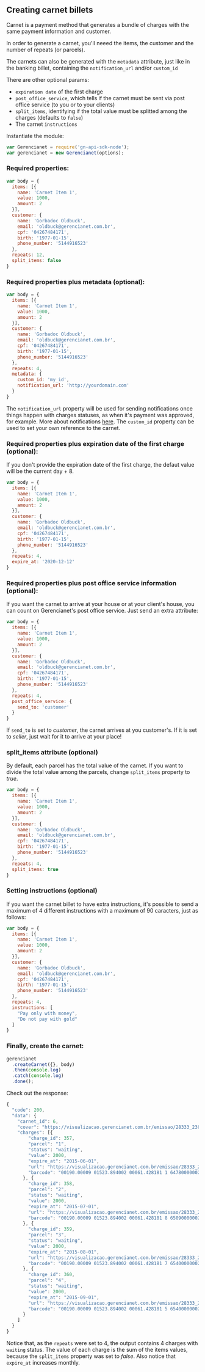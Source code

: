## Creating carnet billets

Carnet is a payment method that generates a bundle of charges with the same payment information and customer.

In order to generate a carnet, you'll neeed the items, the customer and the number of repeats (or parcels).

The carnets can also be generated with the `metadata` attribute, just like in the banking billet, containing the `notification_url` and/or `custom_id`

There are other optional params:

- `expiration date` of the first charge
- `post_office_service`, which tells if the carnet must be sent via post office service (to you or to your clients)
- `split_items`, identifying if the total value must be splitted among the charges (defaults to `false`)
- The carnet `instructions`

Instantiate the module:

```js
var Gerencianet = require('gn-api-sdk-node');
var gerencianet = new Gerencianet(options);
```

### Required properties:

```js
var body = {
  items: [{
    name: 'Carnet Item 1',
    value: 1000,
    amount: 2
  }],
  customer: {
    name: 'Gorbadoc Oldbuck',
    email: 'oldbuck@gerencianet.com.br',
    cpf: '04267484171',
    birth: '1977-01-15',
    phone_number: '5144916523'
  },
  repeats: 12,
  split_items: false
}
```

### Required properties plus metadata **(optional)**:

```js
var body = {
  items: [{
    name: 'Carnet Item 1',
    value: 1000,
    amount: 2
  }],
  customer: {
    name: 'Gorbadoc Oldbuck',
    email: 'oldbuck@gerencianet.com.br',
    cpf: '04267484171',
    birth: '1977-01-15',
    phone_number: '5144916523'
  },
  repeats: 4,
  metadata: {
    custom_id: 'my_id',
    notification_url: 'http://yourdomain.com'
  }
}
```

The `notification_url` property will be used for sending notifications once things happen with charges statuses, as when it's payment was approved, for example. More about notifications [here](https://github.com/gerencianet/gn-api-sdk-node/tree/master/docs/notifications.md). The `custom_id` property can be used to set your own reference to the carnet.

### Required properties plus expiration date of the first charge **(optional)**:

If you don't provide the expiration date of the first charge, the defaut value will be the current day + 8.

```js
var body = {
  items: [{
    name: 'Carnet Item 1',
    value: 1000,
    amount: 2
  }],
  customer: {
    name: 'Gorbadoc Oldbuck',
    email: 'oldbuck@gerencianet.com.br',
    cpf: '04267484171',
    birth: '1977-01-15',
    phone_number: '5144916523'
  },
  repeats: 4,
  expire_at: '2020-12-12'
}
```

### Required properties plus post office service information **(optional)**:

If you want the carnet to arrive at your house or at your client's house, you can count on Gerencianet's post office service. Just send an extra attribute:

```js
var body = {
  items: [{
    name: 'Carnet Item 1',
    value: 1000,
    amount: 2
  }],
  customer: {
    name: 'Gorbadoc Oldbuck',
    email: 'oldbuck@gerencianet.com.br',
    cpf: '04267484171',
    birth: '1977-01-15',
    phone_number: '5144916523'
  },
  repeats: 4,
  post_office_service: {
    send_to: 'customer'
  }
}
```

If `send_to` is set to *customer*, the carnet arrives at you customer's. If it is set to *seller*, just wait for it to arrive at your place!


### split_items attribute **(optional)**

By default, each parcel has the total value of the carnet. If you want to divide the total value among the parcels, change `split_items` property to *true*.

```js
var body = {
  items: [{
    name: 'Carnet Item 1',
    value: 1000,
    amount: 2
  }],
  customer: {
    name: 'Gorbadoc Oldbuck',
    email: 'oldbuck@gerencianet.com.br',
    cpf: '04267484171',
    birth: '1977-01-15',
    phone_number: '5144916523'
  },
  repeats: 4,
  split_items: true
}
```

### Setting instructions **(optional)**

If you want the carnet billet to have extra instructions, it's possible to send a maximum of 4 different instructions with a maximum of 90 caracters, just as follows:

```js
var body = {
  items: [{
    name: 'Carnet Item 1',
    value: 1000,
    amount: 2
  }],
  customer: {
    name: 'Gorbadoc Oldbuck',
    email: 'oldbuck@gerencianet.com.br',
    cpf: '04267484171',
    birth: '1977-01-15',
    phone_number: '5144916523'
  },
  repeats: 4,
  instructions: [
    "Pay only with money",
    "Do not pay with gold"
  ]
}
```

### Finally, create the carnet:

```js
gerencianet
  .createCarnet({}, body)
  .then(console.log)
  .catch(console.log)
  .done();
```

Check out the response:

```js
{
  "code": 200,
  "data": {
    "carnet_id": 6,
    "cover": "https://visualizacao.gerencianet.com.br/emissao/28333_2385_ZEMAL5/A5CC-28333-61428-LEENA9/28333-61428-LEENA9",
    "charges": [{
        "charge_id": 357,
        "parcel": "1",
        "status": "waiting",
        "value": 2000,
        "expire_at": "2015-06-01",
        "url": "https://visualizacao.gerencianet.com.br/emissao/28333_2385_ZEMAL5/A5CL-28333-61428-LEENA9/28333-61428-LEENA9",
        "barcode": "00190.00009 01523.894002 00061.428181 1 64780000002000"
      }, {
        "charge_id": 358,
        "parcel": "2",
        "status": "waiting",
        "value": 2000,
        "expire_at": "2015-07-01",
        "url": "https://visualizacao.gerencianet.com.br/emissao/28333_2385_ZEMAL5/A5CL-28333-61428-LEENA9/28333-61429-CORZE4",
        "barcode": "00190.00009 01523.894002 00061.428181 8 65090000002000"
      }, {
        "charge_id": 359,
        "parcel": "3",
        "status": "waiting",
        "value": 2000,
        "expire_at": "2015-08-01",
        "url": "https://visualizacao.gerencianet.com.br/emissao/28333_2385_ZEMAL5/A5CL-28333-61428-LEENA9/28333-61430-HIRRA4",
        "barcode": "00190.00009 01523.894002 00061.428181 7 65400000002000"
      }, {
        "charge_id": 360,
        "parcel": "4",
        "status": "waiting",
        "value": 2000,
        "expire_at": "2015-09-01",
        "url": "https://visualizacao.gerencianet.com.br/emissao/28333_2385_ZEMAL5/A5CL-28333-61428-LEENA9/28333-61431-HIRRA4",
        "barcode": "00190.00009 01523.894002 00061.428181 5 65400000002000"
      }
    ]
  }
}
```

Notice that, as the `repeats` were set to 4, the output contains 4 charges with `waiting` status. The value of each charge is the sum of the items values, because the `split_items` property was set to *false*. Also notice that `expire_at` increases monthly.
